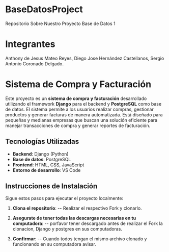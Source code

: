 # BaseDatosProject
Repositorio Sobre Nuestro Proyecto Base de Datos 1

# Integrantes
Anthony de Jesus Mateo Reyes,
Diego Jose Hernández Castellanos, 
Sergio Antonio Coronado Delgado.

# Sistema de Compra y Facturación

Este proyecto es un **sistema de compra y facturación** desarrollado utilizando el framework **Django** para el backend y **PostgreSQL** como base de datos. El sistema permite a los usuarios realizar compras, gestionar productos y generar facturas de manera automatizada. Está diseñado para pequeñas y medianas empresas que buscan una solución eficiente para manejar transacciones de compra y generar reportes de facturación.

## Tecnologías Utilizadas

- **Backend**: Django (Python)
- **Base de datos**: PostgreSQL
- **Frontend**: HTML, CSS, JavaScript
- **Entorno de desarrollo**: VS Code

## Instrucciones de Instalación

Sigue estos pasos para ejecutar el proyecto localmente:

1. **Clona el repositorio**:
   -- Realizar el respectivo Fork y clonarlo.

2. **Asegurate de tener todas las descargas necesarias en tu computadora**:
   -- porfavor tener descargado antes de realizar el Fork la clonacion, Django y postgres en sus computadoras.

3. **Confirmar**:
   -- Cuando todos tengan el mismo archivo clonado y funcionando en su computadora avisar.
